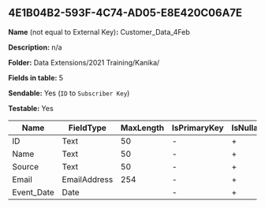 ## 4E1B04B2-593F-4C74-AD05-E8E420C06A7E

**Name** (not equal to External Key)**:** Customer_Data_4Feb

**Description:** n/a

**Folder:** Data Extensions/2021 Training/Kanika/

**Fields in table:** 5

**Sendable:** Yes (`ID` to `Subscriber Key`)

**Testable:** Yes

| Name | FieldType | MaxLength | IsPrimaryKey | IsNullable | DefaultValue |
| --- | --- | --- | --- | --- | --- |
| ID | Text | 50 | - | + |  |
| Name | Text | 50 | - | + |  |
| Source | Text | 50 | - | + |  |
| Email | EmailAddress | 254 | - | + |  |
| Event_Date | Date |  | - | + | GETDATE() |
